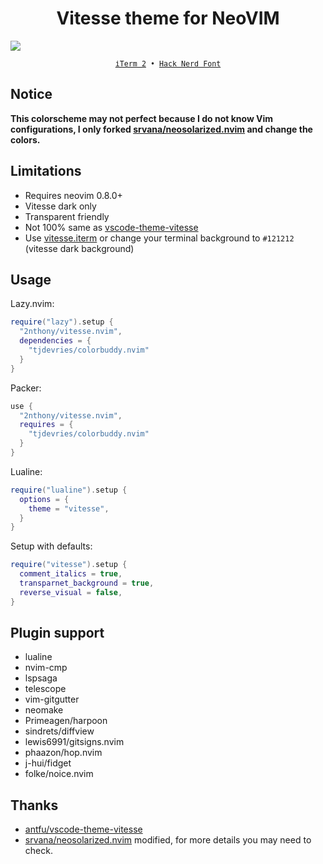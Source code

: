 <h1 align="center">Vitesse theme for NeoVIM</h1>

![](https://cdn.jsdelivr.net/gh/2nthony/statics@main/uPic/5LS1HW5NjR0q.png)

<p align="center">
  <sub>
    <samp>
      <a href="https://iterm2.com/">iTerm 2</a> •
      <a href="https://www.nerdfonts.com/">Hack Nerd Font</a>
    </samp>
  </sub>
</p>

## Notice

**This colorscheme may not perfect because I do not know Vim configurations, I only forked [srvana/neosolarized.nvim](https://github.com/svrana/neosolarized.nvim) and change the colors.**

## Limitations

- Requires neovim 0.8.0+
- Vitesse dark only
- Transparent friendly
- Not 100% same as [vscode-theme-vitesse](https://github.com/antfu/vscode-theme-vitesse)
- Use [vitesse.iterm](https://github.com/2nthony/vitesse.iterm) or change your terminal background to `#121212` (vitesse dark background)

## Usage

Lazy.nvim:

```lua
require("lazy").setup {
  "2nthony/vitesse.nvim",
  dependencies = {
    "tjdevries/colorbuddy.nvim"
  }
}
```

Packer:

```lua
use {
  "2nthony/vitesse.nvim",
  requires = {
    "tjdevries/colorbuddy.nvim"
  }
}
```

Lualine:

```lua
require("lualine").setup {
  options = {
    theme = "vitesse",
  }
}
```

Setup with defaults:

```lua
require("vitesse").setup {
  comment_italics = true,
  transparnet_background = true,
  reverse_visual = false,
}
```

## Plugin support

- lualine
- nvim-cmp
- lspsaga
- telescope
- vim-gitgutter
- neomake
- Primeagen/harpoon
- sindrets/diffview
- lewis6991/gitsigns.nvim
- phaazon/hop.nvim
- j-hui/fidget
- folke/noice.nvim

## Thanks

- [antfu/vscode-theme-vitesse](https://github.com/antfu/vscode-theme-vitesse)
- [srvana/neosolarized.nvim](https://github.com/svrana/neosolarized.nvim) modified, for more details you may need to check.
